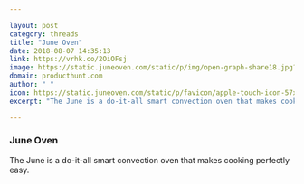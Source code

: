```yaml
---

layout: post
category: threads
title: "June Oven"
date: 2018-08-07 14:35:13
link: https://vrhk.co/2OiOFsj
image: https://static.juneoven.com/static/p/img/open-graph-share18.jpg?t=1533637380
domain: producthunt.com
author: " "
icon: https://static.juneoven.com/static/p/favicon/apple-touch-icon-57x57.png?t=1533637379
excerpt: "The June is a do-it-all smart convection oven that makes cooking perfectly easy."

---
```


### June Oven

The June is a do-it-all smart convection oven that makes cooking perfectly easy.